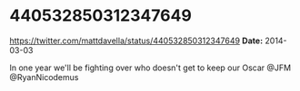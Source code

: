 # 440532850312347649
https://twitter.com/mattdavella/status/440532850312347649
**Date:** 2014-03-03

In one year we'll be fighting over who doesn't get to keep our Oscar @JFM @RyanNicodemus
